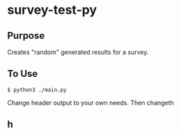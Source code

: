 # survey-test-py

## Purpose

Creates "random" generated results for a survey.


## To Use

    $ python3 ./main.py

Change header output to your own needs. Then changeth



## h